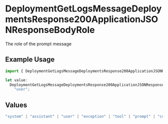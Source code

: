 # DeploymentGetLogsMessageDeploymentsResponse200ApplicationJSONResponseBodyRole

The role of the prompt message

## Example Usage

```typescript
import { DeploymentGetLogsMessageDeploymentsResponse200ApplicationJSONResponseBodyRole } from "@orq-ai/node/models/operations";

let value:
  DeploymentGetLogsMessageDeploymentsResponse200ApplicationJSONResponseBodyRole =
    "user";
```

## Values

```typescript
"system" | "assistant" | "user" | "exception" | "tool" | "prompt" | "correction" | "expected_output"
```
